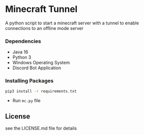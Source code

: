 # Minecraft Tunnel

A python script to start a minecraft server with a tunnel to enable connections to an offline mode server

### Dependencies

* Java 16
* Python 3
* Windows Operating System
* Discord Bot Application


### Installing Packages

```sh
pip3 install -r requirements.txt
```

* Run `mc.py` file

## License
 see the LICENSE.md file for details

